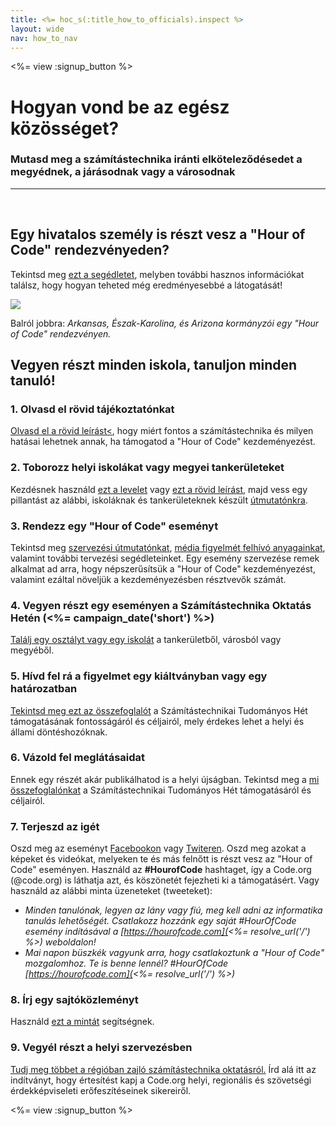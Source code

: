 ```yaml
---
title: <%= hoc_s(:title_how_to_officials).inspect %>
layout: wide
nav: how_to_nav
---
```

<%= view :signup_button %>

# Hogyan vond be az egész közösséget?

### Mutasd meg a számítástechnika iránti elköteleződésedet a megyédnek, a járásodnak vagy a városodnak

---

</br>

## Egy hivatalos személy is részt vesz a "Hour of Code" rendezvényeden?

Tekintsd meg [ezt a segédletet](/files/elected-official.pdf), melyben további hasznos információkat találsz, hogy hogyan teheted még eredményesebbé a látogatását!

![](/images/fit-800/hoc_govs.png)

Balról jobbra: *Arkansas, Észak-Karolina, és Arizona kormányzói egy "Hour of Code" rendezvényen.*

## Vegyen részt minden iskola, tanuljon minden tanuló!

### 1. Olvasd el rövid tájékoztatónkat

[Olvasd el a rövid leírást<](/files/hoc-one-pager.pdf), hogy miért fontos a számítástechnika és milyen hatásai lehetnek annak, ha támogatod a "Hour of Code" kezdeményezést.

### 2. Toborozz helyi iskolákat vagy megyei tankerületeket

Kezdésnek használd [ezt a levelet](<%= resolve_url('/promote/resources#sample-emails') %>) vagy [ezt a rövid leírást](<%= resolve_url('/promote/stats') %>), majd vess egy pillantást az alábbi, iskoláknak és tankerületeknek készült [útmutatónkra](<%= resolve_url('/how-to') %>).

### 3. Rendezz egy "Hour of Code" eseményt

Tekintsd meg [szervezési útmutatónkat](<%= resolve_url('/how-to/events') %>), [média figyelmét felhívó anyagainkat](<%= resolve_url('/promote/press-kit') %>), valamint további tervezési segédleteinket. Egy esemény szervezése remek alkalmat ad arra, hogy népszerűsítsük a "Hour of Code" kezdeményezést, valamint ezáltal növeljük a kezdeményezésben résztvevők számát.

### 4. Vegyen részt egy eseményen a Számítástechnika Oktatás Hetén (<%= campaign_date('short') %>)

[Találj egy osztályt vagy egy iskolát](<%= resolve_url('/events') %>) a tankerületből, városból vagy megyéből.

### 5. Hívd fel rá a figyelmet egy kiáltványban vagy egy határozatban

[Tekintsd meg ezt az összefoglalót](<%= resolve_url('resources/proclamation') %>) a Számítástechnikai Tudományos Hét támogatásának fontosságáról és céljairól, mely érdekes lehet a helyi és állami döntéshozóknak.

### 6. Vázold fel meglátásaidat

Ennek egy részét akár publikálhatod is a helyi újságban. Tekintsd meg a [mi összefoglalónkat](<%= resolve_url('/promote/op-ed') %>) a Számítástechnikai Tudományos Hét támogatásáról és céljairól.

### 7. Terjeszd az igét

Oszd meg az eseményt [ Facebookon](https://www.facebook.com/sharer/sharer.php?u=http%3A%2F%2Fhourofcode.com%2Fus) vagy [ Twiteren](https://twitter.com/intent/tweet?url=http%3A%2F%2Fhourofcode.com&text=I%27m%20participating%20in%20this%20year%27s%20%23HourOfCode%2C%20are%20you%3F%20%40codeorg&original_referer=https%3A%2F%2Fwww.google.com%2Furl%3Fq%3Dhttps%253A%252F%252Ftwitter.com%252Fshare%253Fhashtags%253D%2526amp%253Brelated%253Dcodeorg%2526amp%253Btext%253DI%252527m%252Bparticipating%252Bin%252Bthis%252Byear%252527s%252B%252523HourOfCode%25252C%252Bare%252Byou%25253F%252B%252540codeorg%2526amp%253Burl%253Dhttp%25253A%25252F%25252Fhourofcode.com%26sa%3DD%26sntz%3D1%26usg%3DAFQjCNE1GLTUbKZfMlEh9Aj5w0iswz6PYQ&related=codeorg&hashtags=). Oszd meg azokat a képeket és videókat, melyeken te és más felnőtt is részt vesz az "Hour of Code" eseményen. Használd az **#HourofCode** hashtaget, így a Code.org (@code.org) is láthatja azt, és köszönetét fejezheti ki a támogatásért. Vagy használd az alábbi minta üzeneteket (tweeteket):

- *Minden tanulónak, legyen az lány vagy fiú, meg kell adni az informatika tanulás lehetőségét. Csatlakozz hozzánk egy saját #HourOfCode esemény indításával a [https://hourofcode.com](<%= resolve_url('/') %>) weboldalon!*
- *Mai napon büszkék vagyunk arra, hogy csatlakoztunk a "Hour of Code" mozgalomhoz. Te is benne lennél? #HourOfCode [https://hourofcode.com](<%= resolve_url('/') %>)*

### 8. Írj egy sajtóközleményt

Használd [ezt a mintát](<%= resolve_url('/promote/official-press-release') %>) segítségnek.

### 9. Vegyél részt a helyi szervezésben

[Tudj meg többet a régióban zajló számítástechnika oktatásról.](<%= codeorg_url('/advocacy') %>) Írd alá itt az indítványt, hogy értesítést kapj a Code.org helyi, regionális és szövetségi érdekképviseleti erőfeszítéseinek sikereiről.

<%= view :signup_button %>